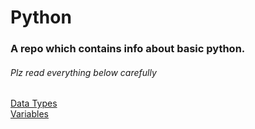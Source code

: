 # Python
<h3> A repo which contains info about basic python. </h3>
<h6> Plz read everything below carefully </h6>
<a href = "https://github.com/Sleepbotcreator/Python/tree/main/Basic/DATA%20TYPES">Data Types</a>
<br>
<a href = "https://github.com/Sleepbotcreator/Python/tree/main/Basic/VARIABLES">Variables</a>
